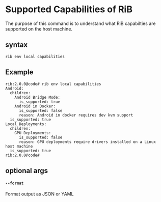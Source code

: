 # Supported Capabilities of RiB

The purpose of this command is to understand what RiB capabilties are supported on the host machine.

## syntax

```
rib env local capabilities
```

## Example

```
rib:2.0.0@code# rib env local capabilities
Android:
  children:
    Android Bridge Mode:
      is_supported: true
    Android in Docker:
      is_supported: false
      reason: Android in docker requires dev kvm support
  is_supported: true
Local Deployments:
  children:
    GPU Deployments:
      is_supported: false
      reason: GPU deployments require drivers installed on a Linux host machine
  is_supported: true
rib:2.0.0@code#
```

## optional args

#### `--format`
Format output as JSON or YAML

